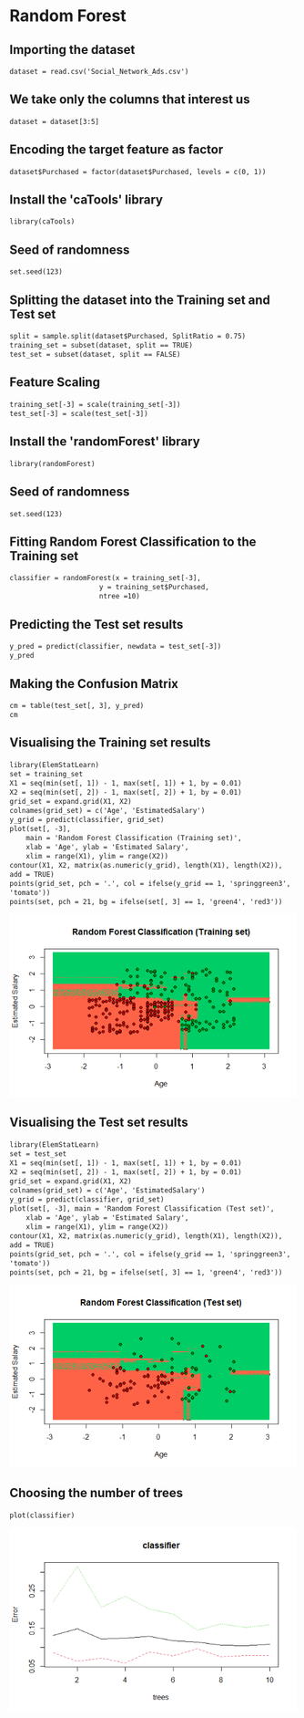 # Random Forest

## Importing the dataset
    dataset = read.csv('Social_Network_Ads.csv')

## We take only the columns that interest us
    dataset = dataset[3:5]

## Encoding the target feature as factor
    dataset$Purchased = factor(dataset$Purchased, levels = c(0, 1))

## Install the 'caTools' library
    library(caTools)

## Seed of randomness
    set.seed(123)

## Splitting the dataset into the Training set and Test set
    split = sample.split(dataset$Purchased, SplitRatio = 0.75)
    training_set = subset(dataset, split == TRUE)
    test_set = subset(dataset, split == FALSE)

## Feature Scaling
    training_set[-3] = scale(training_set[-3])
    test_set[-3] = scale(test_set[-3])

## Install the 'randomForest' library
    library(randomForest)

## Seed of randomness
    set.seed(123)

## Fitting Random Forest Classification to the Training set
    classifier = randomForest(x = training_set[-3],
                          y = training_set$Purchased,
                          ntree =10)

## Predicting the Test set results
    y_pred = predict(classifier, newdata = test_set[-3])
    y_pred

## Making the Confusion Matrix
    cm = table(test_set[, 3], y_pred)
    cm

## Visualising the Training set results
    library(ElemStatLearn)
    set = training_set
    X1 = seq(min(set[, 1]) - 1, max(set[, 1]) + 1, by = 0.01)
    X2 = seq(min(set[, 2]) - 1, max(set[, 2]) + 1, by = 0.01)
    grid_set = expand.grid(X1, X2)
    colnames(grid_set) = c('Age', 'EstimatedSalary')
    y_grid = predict(classifier, grid_set)
    plot(set[, -3],
        main = 'Random Forest Classification (Training set)',
        xlab = 'Age', ylab = 'Estimated Salary',
        xlim = range(X1), ylim = range(X2))
    contour(X1, X2, matrix(as.numeric(y_grid), length(X1), length(X2)), add = TRUE)
    points(grid_set, pch = '.', col = ifelse(y_grid == 1, 'springgreen3', 'tomato'))
    points(set, pch = 21, bg = ifelse(set[, 3] == 1, 'green4', 'red3'))

![](https://github.com/ThunderboltMonkey/DataMining/blob/unit_3/Unit_3/Practices/RandomForest/Rplot.png) 

## Visualising the Test set results
    library(ElemStatLearn)
    set = test_set
    X1 = seq(min(set[, 1]) - 1, max(set[, 1]) + 1, by = 0.01)
    X2 = seq(min(set[, 2]) - 1, max(set[, 2]) + 1, by = 0.01)
    grid_set = expand.grid(X1, X2)
    colnames(grid_set) = c('Age', 'EstimatedSalary')
    y_grid = predict(classifier, grid_set)
    plot(set[, -3], main = 'Random Forest Classification (Test set)',
        xlab = 'Age', ylab = 'Estimated Salary',
        xlim = range(X1), ylim = range(X2))
    contour(X1, X2, matrix(as.numeric(y_grid), length(X1), length(X2)), add = TRUE)
    points(grid_set, pch = '.', col = ifelse(y_grid == 1, 'springgreen3', 'tomato'))
    points(set, pch = 21, bg = ifelse(set[, 3] == 1, 'green4', 'red3'))

![](https://github.com/ThunderboltMonkey/DataMining/blob/unit_3/Unit_3/Practices/RandomForest/Rplot01.png)

## Choosing the number of trees
    plot(classifier)

![](https://github.com/ThunderboltMonkey/DataMining/blob/unit_3/Unit_3/Practices/RandomForest/Rplot02.png)
